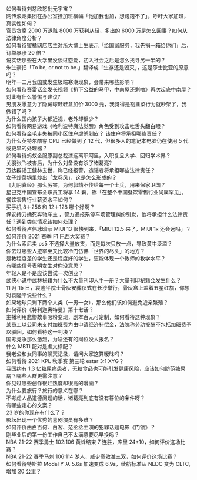 如何看待刘慈欣怒批元宇宙？  
网传浪潮集团在办公室挂加班横幅「他加我也加，想跑跑不了」，呼吁大家加班，真实性如何？  
官员贪腐 2000 万退赃 8000 万获判从轻，多出的 6000 万是怎么回事？如何从法律角度分析？  
如何看待蜜橘网店店主对浙大博士生表示「给国家服务，我先捐一箱给你们」后，订单暴涨 20 倍？  
说实话那些在大学里没谈过恋爱，初入社会之后是怎么找寻另一半的？  
朱生豪把「To be, or not to be.」翻译成「生存还是毁灭」，这是莎士比亚的原意吗？  
明年一二月我国或发生极端寒潮现象，会带来哪些影响？  
如何看待赛雷话金发长视频《扒下公益的马甲，中南屋还剩啥》再次起底中南屋？对此有什么警惕与建议?  
男朋友愿意为了隐藏球鞋鞋盒加价 3000 元，我觉得是割韭菜行为就吵架了，我做错了吗？  
为什么国内孩子大都近视，老外却很少？  
如何看待网易游戏《哈利波特魔法觉醒》角色受到攻击吐舌头翻白眼？  
如何看待金毛走失被同小区住户虐杀剥皮？ 该住户将承担哪些责任？  
为什么英特尔酷睿 CPU 已经做到了 12 代，但很多人的笔记本电脑仍在使用 5 代或更早的处理器？  
如何看待蚂蚁金服原副总裁漆远离职阿里，入职复旦大学、回归学术界？  
关羽张飞被害后，为什么刘备没有杀了诸葛亮?  
万达辟谣王健林去世，称已经报警，造谣者将承担哪些法律责任？  
女子炒菜锅里炒出「龙卷风」，这是怎么形成的？  
《九阴真经》那么厉害，为何郭靖不传给每一个士兵，用来保家卫国？  
星巴克中国宣布全职员工将享 14 薪，称「在整个中国餐饮零售行业尚属罕见」，餐饮零售行业薪资水平如何？  
买手机 8＋256 和 12＋128 哪个好啊？  
保安持刀捅死奔驰车主 ，警方通报系停车场管理纠纷引发，他将承担什么法律责任？遇到类似情况该如何处理？  
如何看待卢伟冰暗示 MIUI 13 很快到来，「MIUI 12.5 来了，MIUI 1x 还会远吗」？  
如何评价 2021 赛季 F1 巴西大奖赛？  
为什么索尼卖 ps5 不选择大量放货，而是每次只放一点，导致黄牛泛滥？  
你去过哪些人迹罕至又比较冷门仿佛「世界的尽头」的地方？  
是教程度差的学生还是程度好的学生，更能体现一个教师的教学水平？  
有哪些信号表明女生对你没意思？  
年轻人是不是应该尝试一次创业？  
武侠小说中武林秘籍为什么不大量刊印人手一册？大量刊印秘籍会发生什么？  
11 月 15 日，袁隆平院士骨灰安葬仪式在长沙举行，骨灰盒上盖着五星红旗，你想对袁隆平说些什么？  
如果地球只剩下两个人类（一男一女），那么他们该如何避免近亲繁殖？  
如何评价《特利迦奥特曼》第十七话？  
主播利用悲惨故事吸粉变现，剧本百元可定制，如何看待这种现象？  
某员工以公司未支付加班费为由申请经济补偿金，法院称劳动报酬不包括加班费予以驳回，如何看待这一判决？  
国考竞争那么激烈，为啥还有的岗位没人报名？  
什么 MBTI 配对是虐文标配？  
我老公和女同事的聊天记录，请问大家这算暧昧吗？  
如何看待 2021 KPL 秋季赛 第三轮 estar 3:1 XYG？  
我国约有 1.3 亿糖尿病患者，无糖食品也可能引发健康风险，应该如何防范糖尿病？哪些人群更需注意？  
你见过哪些创作很烂热度却很高的漫画？  
为什么要旅行？旅行的意义在哪？  
不考虑人品道德问题的话，诸葛亮到底有没有篡位的条件呀？  
有哪些走心的文案？  
23 岁的你现在有什么了？  
影坛出现一个优秀的喜剧演员有多难？  
如何评价由白百何、白客、范丞丞主演的犯罪话题电影《门锁》？  
刚毕业后的第一份工作自己不太满意要尽早换吗？  
NBA 21-22 赛季勇士 102:106 黄蜂结束 7 连胜，库里 24+10，如何评价这场比赛？  
NBA 21-22 赛季马刺 106:114 湖人，威少高效准三双，如何评价这场比赛？  
如何看待特斯拉 Model Y 从 5.6s 加速变成 6.9s，续航标准从 NEDC 变为 CLTC, 增加 20 公里？  
